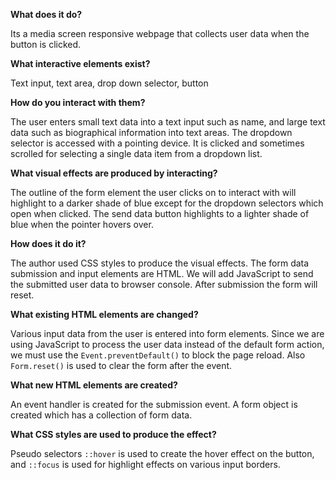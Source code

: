**What does it do?**

Its a media screen responsive webpage that collects user data when the button is clicked.

**What interactive elements exist?**

Text input, text area, drop down selector, button

**How do you interact with them?**

The user enters small text data into a text input such as name, and large text data such as biographical information into text areas.  The dropdown selector is accessed with a pointing device. It is clicked and sometimes scrolled for selecting a single data item from a dropdown list.  

**What visual effects are produced by interacting?**

The outline of the form element the user clicks on to interact with will highlight to a darker shade of blue except for the dropdown selectors which open when clicked.  The send data button highlights to a lighter shade of blue when the pointer hovers over.

**How does it do it?**

The author used CSS styles to produce the visual effects.  The form data submission and input elements are HTML.  We will add JavaScript to send the submitted user data to browser console. After submission the form will reset.

**What existing HTML elements are changed?**

Various input data from the user is entered into form elements.  Since we are using JavaScript to process the user data instead of the default form action, we must use the `Event.preventDefault()` to block the page reload.  Also `Form.reset()` is used to clear the form after the event.

**What new HTML elements are created?**

An event handler is created for the submission event.  A form object is created which has a collection of form data.

**What CSS styles are used to produce the effect?**

Pseudo selectors `::hover` is used to create the hover effect on the button, and `::focus` is used for highlight effects on various input borders.
